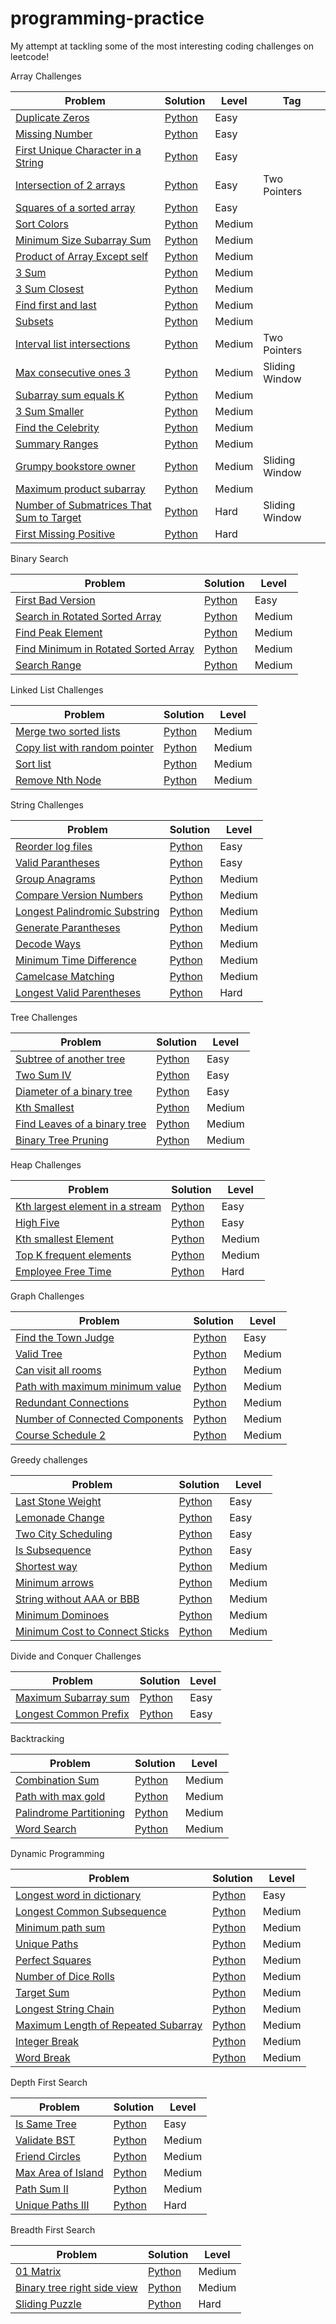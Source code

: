 # programming-practice
My attempt at tackling some of the most interesting coding challenges on leetcode! 

Array Challenges

| Problem       | Solution      | Level |Tag |
| ------------- | ------------- |-------|----|
|[Duplicate Zeros](https://leetcode.com/problems/duplicate-zeros/)|[Python](/array/easy/duplicate_zeros.py)|Easy||
|[Missing Number](https://leetcode.com/problems/missing-number/)|[Python](/array/easy/missing_number.py)|Easy||
|[First Unique Character in a String](https://leetcode.com/problems/first-unique-character-in-a-string/)|[Python](/array/easy/first_unique_char.py)|Easy||
|[Intersection of 2 arrays](https://leetcode.com/problems/intersection-of-two-arrays/)|[Python](/array/easy/intersection_of_2_arrays.py)|Easy|Two Pointers|
|[Squares of a sorted array](https://leetcode.com/problems/squares-of-a-sorted-array/)|[Python](/array/easy/squares-of-sorted-array.py)|Easy||
|[Sort Colors](https://leetcode.com/problems/sort-colors/)|[Python](/array/medium/sort_colors.py)|Medium||
|[Minimum Size Subarray Sum](https://leetcode.com/problems/minimum-size-subarray-sum/)|[Python](/array/medium/min_size_subarray_sum.py)|Medium||
|[Product of Array Except self](https://leetcode.com/problems/product-of-array-except-self/)|[Python](/array/medium/prod_array.py)|Medium||
|[3 Sum](https://leetcode.com/problems/3sum/)|[Python](/array/medium/3sum.py)|Medium||
|[3 Sum Closest](https://leetcode.com/problems/3sum-closest/)|[Python](/array/medium/3SumClosest.py)|Medium||
|[Find first and last](https://leetcode.com/problems/find-first-and-last-position-of-element-in-sorted-array/)|[Python](/array/medium/find_first_and_last.py)|Medium||
|[Subsets](https://leetcode.com/problems/subsets/)|[Python](/array/medium/subsets.py)|Medium||
|[Interval list intersections](https://leetcode.com/problems/interval-list-intersections/)|[Python](/array/medium/interval_list_intersections.py)|Medium|Two Pointers|
|[Max consecutive ones 3](https://leetcode.com/problems/max-consecutive-ones-iii/)|[Python](/array/medium/max_consecutive_ones_3.py)|Medium|Sliding Window|
|[Subarray sum equals K](https://leetcode.com/problems/subarray-sum-equals-k/)|[Python](/array/medium/subarray_sum.py)|Medium||
|[3 Sum Smaller](https://leetcode.com/problems/3sum-smaller/)|[Python](/array/medium/3sum_smaller.py)|Medium||
|[Find the Celebrity](https://leetcode.com/problems/find-the-celebrity/)|[Python](/array/medium/find-the-celebrity.py)|Medium||
|[Summary Ranges](https://leetcode.com/problems/summary-ranges/)|[Python](/array/medium/summary-ranges.py)|Medium||
|[Grumpy bookstore owner](https://leetcode.com/problems/grumpy-bookstore-owner/)|[Python](/array/medium/grumpy.py)|Medium|Sliding Window|
|[Maximum product subarray](https://leetcode.com/problems/maximum-product-subarray/)|[Python](/array/medium/maximum-product-subarray.py)|Medium||
|[Number of Submatrices That Sum to Target](https://leetcode.com/problems/number-of-submatrices-that-sum-to-target/)|[Python](/array/hard/submatrices_sum.py)|Hard|Sliding Window|
|[First Missing Positive](https://leetcode.com/problems/first-missing-positive/)|[Python](/array/hard/first-missing-positive.py)|Hard||

Binary Search 

| Problem       | Solution      | Level |
| ------------- | ------------- |-------|
|[First Bad Version](https://leetcode.com/problems/first-bad-version/)|[Python](/binary_search/easy/first_bad_version.py)|Easy|
|[Search in Rotated Sorted Array](https://leetcode.com/problems/search-in-rotated-sorted-array/)|[Python](/binary_search/medium/search.py)|Medium|
|[Find Peak Element](https://leetcode.com/problems/find-peak-element/)|[Python](/binary_search/medium/peak_element.py)|Medium|
|[Find Minimum in Rotated Sorted Array](https://leetcode.com/problems/find-minimum-in-rotated-sorted-array/)|[Python](/binary_search/medium/find_minimum.py)|Medium|
|[Search Range](https://leetcode.com/problems/find-first-and-last-position-of-element-in-sorted-array/)|[Python](/binary_search/medium/search_range.py)|Medium|

Linked List Challenges

| Problem       | Solution      | Level |
| ------------- | ------------- |-------|
|[Merge two sorted lists](https://leetcode.com/problems/merge-two-sorted-lists/)|[Python](/linked_list/easy/merge_2_sorted_lists.py)|Medium|
|[Copy list with random pointer](https://leetcode.com/problems/copy-list-with-random-pointer/)|[Python](/linked_list/medium/copy_list.py)|Medium|
|[Sort list](https://leetcode.com/problems/sort-list/)|[Python](/linked_list/medium/sort_list.py)|Medium|
|[Remove Nth Node](https://leetcode.com/problems/remove-nth-node-from-end-of-list/)|[Python](/linked_list/medium/remove_nth_node.py)|Medium|

String Challenges

| Problem       | Solution      | Level |
| ------------- | ------------- |-------|
|[Reorder log files](https://leetcode.com/problems/reorder-data-in-log-files/)|[Python](/string/easy/reorder_log_files.py)|Easy|
|[Valid Parantheses](https://leetcode.com/problems/valid-parentheses/submissions/)|[Python](/string/easy/valid_paranthesis.py)|Easy|
|[Group Anagrams](https://leetcode.com/problems/group-anagrams/)|[Python](/string/medium/group_anagrams.py)|Medium|
|[Compare Version Numbers](https://leetcode.com/problems/compare-version-numbers/)|[Python](/string/medium/version_numbers.py)|Medium|
|[Longest Palindromic Substring](https://leetcode.com/problems/longest-palindromic-substring/solution/)|[Python](/string/medium/longest_palindromic_substring.py)|Medium|
|[Generate Parantheses](https://leetcode.com/problems/generate-parentheses/)|[Python](/string/medium/generate_paranthesis.py)|Medium|
|[Decode Ways](https://leetcode.com/problems/decode-ways/)|[Python](/string/medium/decode_ways.py)|Medium|
|[Minimum Time Difference](https://leetcode.com/problems/minimum-time-difference/)|[Python](/string/medium/minimum-time-difference.py)|Medium|
|[Camelcase Matching](https://leetcode.com/problems/camelcase-matching/)|[Python](/string/medium/camelcase-matching.py)|Medium|
|[Longest Valid Parentheses](https://leetcode.com/problems/longest-valid-parentheses/)|[Python](/string/hard/longest-valid-parantheses.py)|Hard|

Tree Challenges

| Problem       | Solution      | Level |
| ------------- | ------------- |-------|
|[Subtree of another tree](https://leetcode.com/problems/subtree-of-another-tree/)|[Python](/trees/easy/subtree-of-another-tree.py)|Easy|
|[Two Sum IV](https://leetcode.com/problems/two-sum-iv-input-is-a-bst/)|[Python](/trees/easy/two-sum-4.py)|Easy|
|[Diameter of a binary tree](https://leetcode.com/problems/diameter-of-binary-tree/)|[Python](/trees/easy/diameter-of-a-binary-tree.py)|Easy|
|[Kth Smallest](https://leetcode.com/problems/kth-smallest-element-in-a-bst/)|[Python](/trees/medium/kth_smallest.py)|Medium|
|[Find Leaves of a binary tree](https://leetcode.com/problems/find-leaves-of-binary-tree/)|[Python](/trees/medium/find-leaves-of-a-binary-tree.py)|Medium|
|[Binary Tree Pruning](https://leetcode.com/problems/binary-tree-pruning/)|[Python](/trees/medium/binary-tree-pruning.py)|Medium|

Heap Challenges

| Problem       | Solution      | Level |
| ------------- | ------------- |-------|
|[Kth largest element in a stream](https://leetcode.com/problems/kth-largest-element-in-a-stream/)|[Python](/heap/easy/kth-largest-element-in-a-stream.py)|Easy|
|[High Five](https://leetcode.com/problems/high-five/)|[Python](/heap/easy/high-five.py)|Easy|
|[Kth smallest Element](https://leetcode.com/problems/kth-smallest-element-in-a-sorted-matrix/)|[Python](/heap/medium/kth-smallest-element.py)|Medium|
|[Top K frequent elements](https://leetcode.com/problems/top-k-frequent-elements/)|[Python](/heap/medium/top-k-frequent-elements.py)|Medium|
|[Employee Free Time](https://leetcode.com/problems/employee-free-time/)|[Python](/heap/hard/employee-free-time.py)|Hard|

Graph Challenges

| Problem       | Solution      | Level |
| ------------- | ------------- |-------|
|[Find the Town Judge](https://leetcode.com/problems/find-the-town-judge/)|[Python](/graph/easy/town_judge.py)|Easy|
|[Valid Tree](https://leetcode.com/problems/graph-valid-tree/)|[Python](/graph/medium/valid_tree.py)|Medium|
|[Can visit all rooms](https://leetcode.com/problems/keys-and-rooms/)|[Python](/graph/medium/can_visit_all_rooms.py)|Medium|
|[Path with maximum minimum value](https://leetcode.com/problems/path-with-maximum-minimum-value/)|[Python](/graph/medium/maxmin.py)|Medium|
|[Redundant Connections](https://leetcode.com/problems/redundant-connection/)|[Python](/graph/medium/redundant-connections.py)|Medium|
|[Number of Connected Components](https://leetcode.com/problems/number-of-connected-components-in-an-undirected-graph/)|[Python](/graph/medium/concomp.py)|Medium|
|[Course Schedule 2](https://leetcode.com/problems/course-schedule-ii/)|[Python](/graph/medium/course-schedule-ii.py)|Medium|

Greedy challenges

| Problem       | Solution      | Level |
| ------------- | ------------- |-------|
| [Last Stone Weight](https://leetcode.com/problems/last-stone-weight) | [Python](/greedy/easy/last_stone_weight.py)| Easy |
| [Lemonade Change](https://leetcode.com/problems/lemonade-change) | [Python](/greedy/easy/lemonade_change.py)| Easy |
| [Two City Scheduling](https://leetcode.com/problems/two-city-scheduling) | [Python](/greedy/easy/two_city_scheduling.py)| Easy |
| [Is Subsequence](https://leetcode.com/problems/is-subsequence) | [Python](/greedy/easy/isSubsequence.py)| Easy |
| [Shortest way](https://leetcode.com/problems/shortest-way-to-form-string) | [Python](/greedy/medium/shortest_way.py)| Medium |
|[Minimum arrows](https://leetcode.com/problems/minimum-number-of-arrows-to-burst-balloons/)|[Python](/greedy/medium/find_min_arrow_shots.py)|Medium|
|[String without AAA or BBB](https://leetcode.com/problems/string-without-aaa-or-bbb/)|[Python](/greedy/medium/str_wo_3a_3b.py)|Medium|
|[Minimum Dominoes](https://leetcode.com/problems/minimum-domino-rotations-for-equal-row/)|[Python](greedy/medium/min_dominoes.py)|Medium|
|[Minimum Cost to Connect Sticks](https://leetcode.com/problems/minimum-cost-to-connect-sticks/)|[Python](/greedy/medium/minimum_sticks.py)|Medium|

Divide and Conquer Challenges

| Problem       | Solution      | Level |
| ------------- | ------------- |-------|
|[Maximum Subarray sum](https://leetcode.com/problems/maximum-subarray/)|[Python](/divide_and_conquer/easy/max_subarray.py)|Easy|
|[Longest Common Prefix](https://leetcode.com/problems/longest-common-prefix/)|[Python](/divide_and_conquer/easy/prefix.py)|Easy|

Backtracking

| Problem       | Solution      | Level |
| ------------- | ------------- |-------|
|[Combination Sum](https://leetcode.com/problems/combination-sum/)|[Python](/backtracking/medium/combination-sum.py)|Medium|
|[Path with max gold](https://leetcode.com/problems/path-with-maximum-gold/)|[Python](/backtracking/medium/path-with-max-gold.py)|Medium|
|[Palindrome Partitioning](https://leetcode.com/problems/palindrome-partitioning/)|[Python](/backtracking/medium/palindrome-partitioning.py)|Medium|
|[Word Search](https://leetcode.com/problems/word-search/)|[Python](/backtracking/medium/word-search.py)|Medium|

Dynamic Programming

| Problem       | Solution      | Level |
| ------------- | ------------- |-------|
|[Longest word in dictionary](https://leetcode.com/problems/longest-word-in-dictionary/)|[Python](/dp/easy/longest-word-in-dictionary.py)|Easy|
|[Longest Common Subsequence](https://leetcode.com/problems/longest-common-subsequence/)|[Python](/dp/medium/common_subsequence.py)|Medium|
|[Minimum path sum](https://leetcode.com/problems/minimum-path-sum/)|[Python](/dp/medium/minimum_path_sum.py)|Medium|
|[Unique Paths](https://leetcode.com/problems/unique-paths/)|[Python](/dp/medium/unique_paths.py)|Medium|
|[Perfect Squares](https://leetcode.com/problems/perfect-squares/)|[Python](/dp/medium/minimum_sum.py)|Medium|
|[Number of Dice Rolls](https://leetcode.com/problems/number-of-dice-rolls-with-target-sum/)|[Python](/dp/medium/dice_rolls.py)|Medium|
|[Target Sum](https://leetcode.com/problems/target-sum/)|[Python](/dp/medium/target_sum.py)|Medium|
|[Longest String Chain](https://leetcode.com/problems/longest-string-chain/)|[Python](/dp/medium/ongest-string-chain.py)|Medium|
|[Maximum Length of Repeated Subarray](https://leetcode.com/problems/maximum-length-of-repeated-subarray/)|[Python](/dp/medium/max-len-rep-subarray.py)|Medium|
|[Integer Break](https://leetcode.com/problems/integer-break/)|[Python](/dp/medium/integer-break.py)|Medium|
|[Word Break](https://leetcode.com/problems/word-break/)|[Python](/dp/medium/word-break.py)|Medium| 

Depth First Search

| Problem       | Solution      | Level |
| ------------- | ------------- |-------|
|[Is Same Tree](https://leetcode.com/problems/same-tree/)|[Python](/dfs/easy/issametree.py)|Easy|
|[Validate BST](https://leetcode.com/problems/validate-binary-search-tree/)|[Python](/dfs/medium/validate_bst.py)|Medium|
|[Friend Circles](https://leetcode.com/problems/friend-circles/)|[Python](/dfs/medium/friend_circles.py)|Medium|
|[Max Area of Island](https://leetcode.com/problems/max-area-of-island/)|[Python](/dfs/medium/max-area-of-island.py)|Medium|
|[Path Sum II](https://leetcode.com/problems/path-sum-ii/)|[Python](/dfs/medium/path-sum-2.py)|Medium|
|[Unique Paths III](https://leetcode.com/problems/unique-paths-iii/)|[Python](/dfs/hard/unique_paths_3.py)|Hard|

Breadth First Search

| Problem       | Solution      | Level |
| ------------- | ------------- |-------|
|[01 Matrix](https://leetcode.com/problems/01-matrix/)|[Python](/bfs/medium/zero_one_matrix.py)|Medium|
|[Binary tree right side view](https://leetcode.com/problems/binary-tree-right-side-view/)|[Python](/bfs/medium/binary-tree-right-side-view.py)|Medium|
|[Sliding Puzzle](https://leetcode.com/problems/sliding-puzzle/)|[Python](/bfs/hard/sliding-puzzle.py)|Hard|

